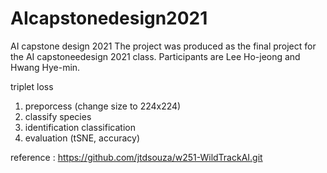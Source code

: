 # AIcapstonedesign2021
AI capstone design 2021
The project was produced as the final project for the AI capstoneedesign 2021 class.
Participants are Lee Ho-jeong and Hwang Hye-min.

triplet loss 
1. preporcess (change size to 224x224)
2. classify species
3. identification classification
4. evaluation (tSNE, accuracy)

reference : https://github.com/jtdsouza/w251-WildTrackAI.git
